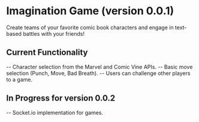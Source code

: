 # Imagination Game (version 0.0.1)

Create teams of your favorite comic book characters and engage in text-based battles with your friends!

## Current Functionality

-- Character selection from the Marvel and Comic Vine APIs.
-- Basic move selection (Punch, Move, Bad Breath).
-- Users can challenge other players to a game.

## In Progress for version 0.0.2
-- Socket.io implementation for games.


